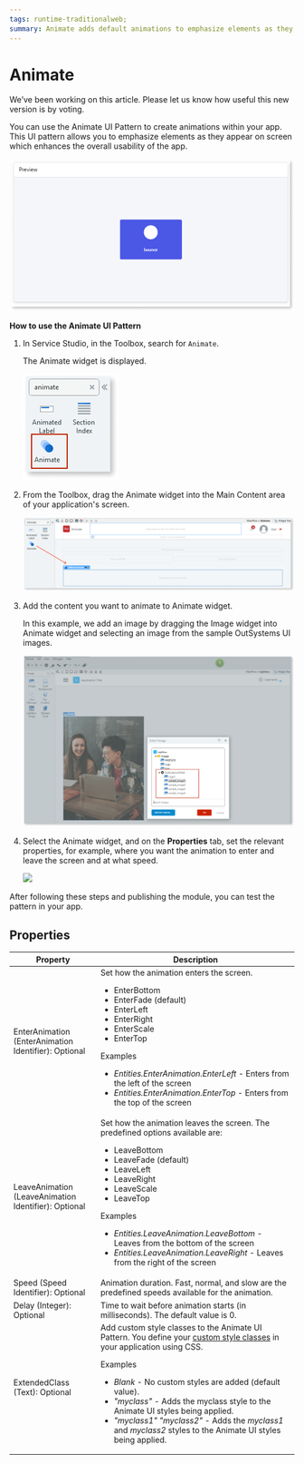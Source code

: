 ```yaml
---
tags: runtime-traditionalweb; 
summary: Animate adds default animations to emphasize elements as they appear on the screen.
---
```


# Animate

<div class="info" markdown="1">

We’ve been working on this article. Please let us know how useful this new version is by voting.

</div>

You can use the Animate UI Pattern to create animations within your app. This UI pattern allows you to emphasize elements as they appear on screen which enhances the overall usability of the app.

![](<images/animate-image-10.png>)

**How to use the Animate UI Pattern**

1. In Service Studio, in the Toolbox, search for `Animate`.

    The Animate widget is displayed.

    ![](<images/animate-image-11.png>)

1. From the Toolbox, drag the Animate widget into the Main Content area of your application's screen.

    ![](<images/animate-image-1.png>)

1. Add the content you want to animate to Animate widget.

    In this example, we add an image by dragging the Image widget into Animate widget and selecting an image from the sample OutSystems UI images.

    ![](<images/animate-image-12.png>)

1. Select the Animate widget, and on the **Properties** tab, set the relevant properties, for example, where you want the animation to enter and leave the screen and at what speed.

    ![](<images/animate-image-2.png>)

After following these steps and publishing the module, you can test the pattern in your app.

## Properties

| Property |  Description |
|---|---|
| EnterAnimation (EnterAnimation Identifier): Optional | Set how the animation enters the screen. <p><ul><li>EnterBottom</li> <li>EnterFade (default)</li><li>EnterLeft</li><li>EnterRight</li><li>EnterScale</li><li>EnterTop</li></ul></p> <p>Examples <ul><li>_Entities.EnterAnimation.EnterLeft_ - Enters from the left of the screen</li><li>_Entities.EnterAnimation.EnterTop_ - Enters from the top of the screen</li></ul></p> | 
| LeaveAnimation (LeaveAnimation Identifier): Optional | Set how the animation leaves the screen. The predefined options available are:<p><ul><li>LeaveBottom</li> <li>LeaveFade (default)</li><li>LeaveLeft</li><li>LeaveRight</li><li>LeaveScale</li><li>LeaveTop</li></ul></p> <p>Examples <ul><li>_Entities.LeaveAnimation.LeaveBottom_ - Leaves from the bottom of the screen</li><li>_Entities.LeaveAnimation.LeaveRight_ - Leaves from the right of the screen</li></ul></p> |
| Speed (Speed Identifier): Optional | Animation duration. Fast, normal, and slow are the predefined speeds available for the animation.| 
| Delay (Integer): Optional | Time to wait before animation starts (in milliseconds). The default value is 0. | 
| ExtendedClass (Text): Optional  |   Add custom style classes to the Animate UI Pattern. You define your [custom style classes](../../../../../develop/ui/look-feel/css.md) in your application using CSS. <p>Examples <ul><li>_Blank_ - No custom styles are added (default value).</li><li>_"myclass"_ - Adds the myclass style to the Animate UI styles being applied.</li><li>_"myclass1" "myclass2"_ - Adds the _myclass1_ and _myclass2_ styles to the Animate UI styles being applied.</li></ul></p> |
